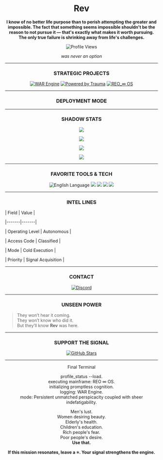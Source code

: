 <h1 align="center"><strong>Rev</strong></h1>
<p align="center"><strong>
I know of no better life purpose than to perish attempting the greater and impossible.  
The fact that something seems impossible shouldn't be the reason to not pursue it — that's exactly what makes it worth pursuing.  
The only true failure is shrinking away from life's challenges.
</strong></p>
<p align="center">
  <img src="https://komarev.com/ghpvc/?username=rev-log&label=Profile%20Views&color=1c1917&style=flat-square" alt="Profile Views" />
</p>
<p align="center"><em>was never an option</em></p>

---

### <p align="center">STRATEGIC PROJECTS</p>

<p align="center">
  <a href="#"><img src="https://img.shields.io/badge/WAR%20Engine-0a0a0a?style=for-the-badge&logo=apacheairflow&logoColor=white" alt="WAR Engine"/></a>
  <a href="#"><img src="https://img.shields.io/badge/Powered%20by%20Trauma-0a0a0a?style=for-the-badge&logo=readthedocs&logoColor=white" alt="Powered by Trauma"/></a>
  <a href="#"><img src="https://img.shields.io/badge/REO_∞%20OS-0a0a0a?style=for-the-badge&logo=matrix&logoColor=white" alt="REO_∞ OS"/></a>
</p>

---

### <p align="center">DEPLOYMENT MODE</p>

---

### <p align="center">SHADOW STATS</p>

<p align="center">
  <img src="https://github-readme-streak-stats.herokuapp.com/?user=rev-log&theme=tokyonight&hide_border=true" />
</p>

<p align="center">
  <img src="https://github-readme-stats.vercel.app/api?username=rev-log&show_icons=true&theme=tokyonight&hide_title=true&include_all_commits=true&hide_border=true" />
</p>

<p align="center">
  <img src="https://github-readme-stats.vercel.app/api/top-langs/?username=rev-log&layout=compact&theme=graywhite&hide_border=true&langs_count=5&hide=html,css,java" />
</p>

<p align="center">
  <img src="https://github-profile-summary-cards.vercel.app/api/cards/profile-details?username=rev-log&theme=graywhite" />
</p>

---

### <p align="center">FAVORITE TOOLS & TECH</p>

<p align="center">
  <img src="https://img.shields.io/badge/Language-English-0a0a0a?style=for-the-badge&logo=english&logoColor=white" alt="English Language" />
  <img src="https://img.shields.io/badge/GitHub-0a0a0a?style=for-the-badge&logo=github&logoColor=white" />
  <img src="https://img.shields.io/badge/Python-0a0a0a?style=for-the-badge&logo=python&logoColor=white" />
  <img src="https://img.shields.io/badge/Linux-0a0a0a?style=for-the-badge&logo=linux&logoColor=white" />
  <img src="https://img.shields.io/badge/VS%20Code-0a0a0a?style=for-the-badge&logo=visualstudiocode&logoColor=white" />
</p>

---

### <p align="center">INTEL LINES</p>

| Field | Value |</p>
|-------|-------|</p>
| Operating Level | Autonomous |</p>
| Access Code     | Classified |</p>
| Mode            | Cold Execution |</p>
| Priority        | Signal Acquisition |</p>

---

### <p align="center">CONTACT</p>

<p align="center">
  <a href="https://discord.com/users/rev_log" target="_blank">
    <img src="https://img.shields.io/badge/Discord%20%7C%20rev_log-23272A?style=for-the-badge&logo=discord&logoColor=white" alt="Discord" />
  </a>
</p>

---

### <p align="center">UNSEEN POWER</p>

> They won’t hear it coming.  
> They won’t know who did it.  
> But they’ll know **Rev** was here.

---

### <p align="center">SUPPORT THE SIGNAL</p>

<p align="center">
  <a href="https://github.com/rev-log?tab=repositories" target="_blank">
    <img src="https://img.shields.io/github/stars/rev-log?style=social" alt="GitHub Stars" />
  </a>
</p>

---

<p align="center">Final Terminal</p>

<p align="center">
 profile_status --load.  <br/>
 executing mainframe: REO ∞ OS.  <br/>
 initializing promptless cognition.  <br/>
 logging: WAR Engine.  <br/>
 mode: Persistent unmatched perspicacity coupled with sheer indefatigability.  <br/>
   
<p align="center">
Men's lust.  <br/>
Women desiring beauty.  <br/>
Elderly's health.  <br/>
Children's education.  <br/>
Rich people's fear.  <br/>
Poor people's desire.  <br/>
<strong>Use that.</strong>
</p>
<p align="center"><b>If this mission resonates, leave a ⭐. Your signal strengthens the engine.</b></p>

